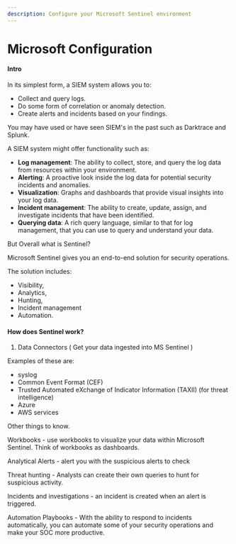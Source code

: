 ```yaml
---
description: Configure your Microsoft Sentinel environment
---
```


# Microsoft Configuration

#### Intro

In its simplest form, a SIEM system allows you to:

* Collect and query logs.
* Do some form of correlation or anomaly detection.
* Create alerts and incidents based on your findings.

You may have used or have seen SIEM's in the past such as Darktrace and Splunk.

A SIEM system might offer functionality such as:

* **Log management**: The ability to collect, store, and query the log data from resources within your environment.
* **Alerting**: A proactive look inside the log data for potential security incidents and anomalies.
* **Visualization**: Graphs and dashboards that provide visual insights into your log data.
* **Incident management**: The ability to create, update, assign, and investigate incidents that have been identified.
* **Querying data**: A rich query language, similar to that for log management, that you can use to query and understand your data.

But Overall what is Sentinel?

Microsoft Sentinel gives you an end-to-end solution for security operations.&#x20;

The solution includes:

* Visibility,&#x20;
* Analytics,&#x20;
* Hunting,&#x20;
* Incident management
* Automation.

#### How does Sentinel work?

1. Data Connectors ( Get your data ingested into MS Sentinel )

Examples of these are:

* syslog
* Common Event Format (CEF)
* Trusted Automated eXchange of Indicator Information (TAXII) (for threat intelligence)
* Azure
* AWS services

Other things to know.

Workbooks - use workbooks to visualize your data within Microsoft Sentinel. Think of workbooks as dashboards.

Analytical Alerts - alert you with the suspicious alerts to check

Threat hunting - Analysts can create their own queries to hunt for suspicious activity.

Incidents and investigations - an incident is created when an alert is triggered.

Automation Playbooks - With the ability to respond to incidents automatically, you can automate some of your security operations and make your SOC more productive.
